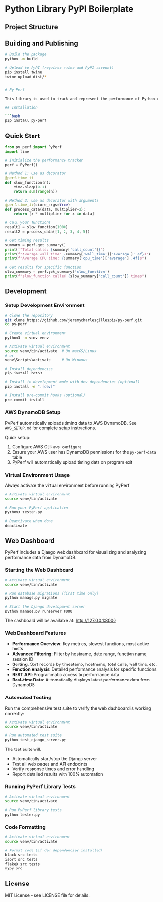 # Python Library PyPI Boilerplate

## Project Structure

## Building and Publishing

```bash
# Build the package
python -m build

# Upload to PyPI (requires twine and PyPI account)
pip install twine
twine upload dist/*


# Py-Perf

This library is used to track and represent the performance of Python code that is executed via an easy to install and configure Python library.

## Installation

```bash
pip install py-perf
```

## Quick Start

```python
from py_perf import PyPerf
import time

# Initialize the performance tracker
perf = PyPerf()

# Method 1: Use as decorator
@perf.time_it
def slow_function(n):
    time.sleep(0.1)
    return sum(range(n))

# Method 2: Use as decorator with arguments
@perf.time_it(store_args=True)
def process_data(data, multiplier=2):
    return [x * multiplier for x in data]

# Call your functions
result1 = slow_function(1000)
result2 = process_data([1, 2, 3, 4, 5])

# Get timing results
summary = perf.get_summary()
print(f"Total calls: {summary['call_count']}")
print(f"Average wall time: {summary['wall_time']['average']:.4f}s")
print(f"Average CPU time: {summary['cpu_time']['average']:.4f}s")

# Get results for specific function
slow_summary = perf.get_summary('slow_function')
print(f"slow_function called {slow_summary['call_count']} times")
```

## Development

### Setup Development Environment

```bash
# Clone the repository
git clone https://github.com/jeremycharlesgillespie/py-perf.git
cd py-perf

# Create virtual environment
python3 -m venv venv

# Activate virtual environment
source venv/bin/activate  # On macOS/Linux
# or
venv\Scripts\activate     # On Windows

# Install dependencies
pip install boto3

# Install in development mode with dev dependencies (optional)
pip install -e ".[dev]"

# Install pre-commit hooks (optional)
pre-commit install
```

### AWS DynamoDB Setup

PyPerf automatically uploads timing data to AWS DynamoDB. See `AWS_SETUP.md` for complete setup instructions.

Quick setup:
1. Configure AWS CLI: `aws configure`
2. Ensure your AWS user has DynamoDB permissions for the `py-perf-data` table
3. PyPerf will automatically upload timing data on program exit

### Virtual Environment Usage

Always activate the virtual environment before running PyPerf:

```bash
# Activate virtual environment
source venv/bin/activate

# Run your PyPerf application
python3 tester.py

# Deactivate when done
deactivate
```

## Web Dashboard

PyPerf includes a Django web dashboard for visualizing and analyzing performance data from DynamoDB.

### Starting the Web Dashboard

```bash
# Activate virtual environment
source venv/bin/activate

# Run database migrations (first time only)
python manage.py migrate

# Start the Django development server
python manage.py runserver 8000
```

The dashboard will be available at: http://127.0.0.1:8000

### Web Dashboard Features

- **Performance Overview**: Key metrics, slowest functions, most active hosts
- **Advanced Filtering**: Filter by hostname, date range, function name, session ID
- **Sorting**: Sort records by timestamp, hostname, total calls, wall time, etc.
- **Function Analysis**: Detailed performance analysis for specific functions
- **REST API**: Programmatic access to performance data
- **Real-time Data**: Automatically displays latest performance data from DynamoDB

### Automated Testing

Run the comprehensive test suite to verify the web dashboard is working correctly:

```bash
# Activate virtual environment
source venv/bin/activate

# Run automated test suite
python test_django_server.py
```

The test suite will:
- Automatically start/stop the Django server
- Test all web pages and API endpoints
- Verify response times and error handling
- Report detailed results with 100% automation

### Running PyPerf Library Tests

```bash
# Activate virtual environment
source venv/bin/activate

# Run PyPerf library tests
python tester.py
```

### Code Formatting

```bash
# Activate virtual environment
source venv/bin/activate

# Format code (if dev dependencies installed)
black src tests
isort src tests
flake8 src tests
mypy src
```

## License

MIT License - see LICENSE file for details.
